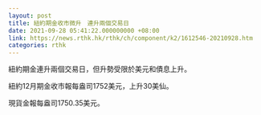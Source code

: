 ```yaml
---
layout: post
title: 紐約期金收市微升　連升兩個交易日
date: 2021-09-28 05:41:22.000000000 +08:00
link: https://news.rthk.hk/rthk/ch/component/k2/1612546-20210928.htm
categories: rthk
---
```


紐約期金連升兩個交易日，但升勢受限於美元和債息上升。

紐約12月期金收市報每盎司1752美元，上升30美仙。

現貨金報每盎司1750.35美元。

